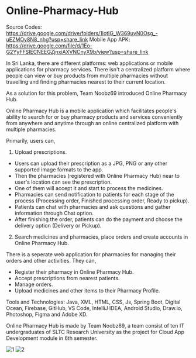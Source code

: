 # Online-Pharmacy-Hub

Source Codes: https://drive.google.com/drive/folders/1lotIG_W369uvN0Osg_-uEZMOy8N8_nhg?usp=share_link
Mobile App APK: https://drive.google.com/file/d/1Eo-G2YyFFSIECNEEGZjnxiAXVNCnyX9b/view?usp=share_link

In Sri Lanka, there are different platforms: web applications or mobile applications for pharmacy services. There isn't a centralized platform where people can view or buy products from multiple pharmacies without travelling and finding pharmacies nearest to their current location.

As a solution for this problem, Team Noobz69 introduced Online Pharmacy Hub.

Online Pharmacy Hub is a mobile application which facilitates people's ability to search for or buy pharmacy products and services conveniently from anywhere and anytime through an online centralized platform with multiple pharmacies.

Primarily, users can,

1. Upload prescriptions.

- Users can upload their prescription as a JPG, PNG or any other supported image formats to the app.
- Then the pharmacies (registered with Online Pharmacy Hub) near to user's location can see the prescription.
- One of them will accept it and start to process the medicines.
- Pharmacies can send notification to patients for each stage of the process (Processing order, Finished processing order, Ready to pickup).
- Patients can chat with pharmacies and ask questions and gather information through Chat option.
- After finishing the order, patients can do the payment and choose the delivery option (Delivery or Pickup).

2. Search medicines and pharmacies, place orders and create accounts in Online Pharmacy Hub.

There is a seperate web application for pharmacies for managing their orders and other activities. They can,

- Register their pharmacy in Online Pharmacy Hub.
- Accept prescriptions from nearest patients.
- Manage orders.
- Upload medicines and other items to their Pharmacy Profile.

Tools and Technologies: Java, XML, HTML, CSS, Js, Spring Boot, Digital Ocean, Firebase, GitHub, VS Code, IntelliJ IDEA, Android Studio, Draw.io, Photoshop, Figma and Adobe XD.

Online Pharmacy Hub is made by Team Noobz69, a team consist of ten IT undergraduates of SLTC Research University as the project for Cloud App Development module in 6th semester.

![1](https://github.com/MadhukaD/Online-Pharmacy-Hub/assets/83831219/b5fd8440-8320-46b3-b536-bf7742e45cd9)
![2](https://github.com/MadhukaD/Online-Pharmacy-Hub/assets/83831219/36e18779-d7ce-41aa-a35f-a71733b2cf38)
